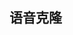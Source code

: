 ## 语音克隆

<!-- 明天找找语音clone

https://github.com/babysor/MockingBird
https://github.com/KevinWang676/Bark-Voice-Cloning
https://github.com/CorentinJ/Real-Time-Voice-Cloning

https://zhuanlan.zhihu.com/p/112627134

https://mp.weixin.qq.com/s/m5JY0bpcJYTR4xp_c7V5gg
 -->